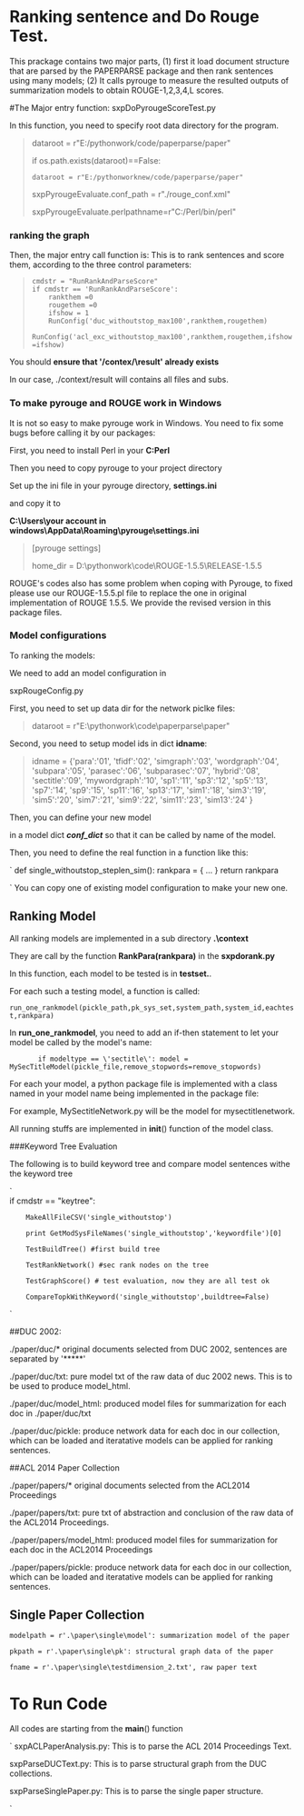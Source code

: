 # Ranking sentence and Do Rouge Test.

This prackage contains two major parts, (1) first it load document structure that are parsed by the PAPERPARSE package and then rank sentences using many models; (2) It calls pyrouge to measure the resulted outputs of summarization models to obtain ROUGE-1,2,3,4,L scores.

#The Major entry function:
sxpDoPyrougeScoreTest.py

In this function, you need to specify root data directory for the program.

> dataroot = r"E:/pythonwork/code/paperparse/paper"
> 
> if os.path.exists(dataroot)==False:
> 
>     dataroot = r"E:/pythonworknew/code/paperparse/paper"
> 
> sxpPyrougeEvaluate.conf_path = r"./rouge_conf.xml"
> 
> sxpPyrougeEvaluate.perlpathname=r"C:/Perl/bin/perl"
> 
> 

### ranking the graph

Then, the major entry call function is:
This is to rank sentences and score them, according to the three control parameters: 

>     cmdstr = "RunRankAndParseScore"
>     if cmdstr == 'RunRankAndParseScore':
>         rankthem =0
>         rougethem =0
>         ifshow = 1
>         RunConfig('duc_withoutstop_max100',rankthem,rougethem)
>         RunConfig('acl_exc_withoutstop_max100',rankthem,rougethem,ifshow =ifshow)
> 
> 

You should **ensure that '/contex/\result' already exists**

In our case, ./context/result will contains all files and subs.

### To make pyrouge and ROUGE work in Windows

It is not so easy to make pyrouge work in Windows. You need to fix some bugs before calling it by our packages:

First, you need to install Perl in your <b>C:Perl</b>

Then you need to copy pyrouge to your project directory

Set up the ini file in your pyrouge directory, <b>settings.ini</b>

and copy it to 

<b>C:\\Users\\your account in windows\\AppData\\Roaming\\pyrouge\\settings.ini</b>

>[pyrouge settings]
>
>home_dir = D:\\pythonwork\\code\\ROUGE-1.5.5\\RELEASE-1.5.5

ROUGE's codes also has some problem when coping with Pyrouge, to fixed please use our ROUGE-1.5.5.pl file to replace the one in original implementation of ROUGE 1.5.5. We provide the revised version in this package files.


###  Model configurations

To ranking the models:

We need to add an model configuration in 

sxpRougeConfig.py

First, you need to set up data dir for the network piclke files:

> dataroot = r"E:\\pythonwork\\code\\paperparse\\paper"
> 

Second, you need to setup model ids in dict <b>idname</b>:

> idname = {'para':'01',
>     'tfidf':'02',
>     'simgraph':'03',
>     'wordgraph':'04',
>     'subpara':'05',
>     'parasec':'06',
>     'subparasec':'07',
>     'hybrid':'08',
>     'sectitle':'09',
>     'mywordgraph':'10',
>     'sp1':'11',
>     'sp3':'12',
>     'sp5':'13',
>     'sp7':'14',
>     'sp9':'15',
>     'sp11':'16',
>     'sp13':'17',
>     'sim1':'18',
>     'sim3':'19',
>     'sim5':'20',
>     'sim7':'21',
>     'sim9':'22',
>     'sim11':'23',
>     'sim13':'24'
> }

Then, you can define your new model

in a model dict <i><b>conf_dict</b></i> so that it can be called by name of the model.

Then, you need to define the real function in a function like this:

`
def single_withoutstop_steplen_sim():
    rankpara = {
    ...
    }
    return rankpara

`
You can copy one of existing model configuration to make your new one.

## Ranking Model

All ranking models are implemented in a sub directory <b>.\\context</b>

They are call by the function <b>RankPara(rankpara)</b> in the <b>sxpdorank.py </b>

In this function, each model to be tested is in <b>testset.</b>.

For each such a testing model, a function is called:

`
run_one_rankmodel(pickle_path,pk_sys_set,system_path,system_id,eachtest,rankpara)
`

In <b>run_one_rankmodel</b>, you need to add an if-then statement to let your model be called by the model's name:

`        if modeltype == \'sectitle\':
            model = MySecTitleModel(pickle_file,remove_stopwords=remove_stopwords)
`

For each your model, a python package file is implemented with a class named in your model name being implemented in the package file:

For example, MySectitleNetwork.py will be the model for mysectitlenetwork. 

All running stuffs are implemented in __init__() function of the model class.


###Keyword Tree Evaluation

The following is to build keyword tree and compare model sentences withe the keyword tree

`    
    if cmdstr == "keytree":

        MakeAllFileCSV('single_withoutstop')

        print GetModSysFileNames('single_withoutstop','keywordfile')[0]

        TestBuildTree() #first build tree

        TestRankNetwork() #sec rank nodes on the tree

        TestGraphScore() # test evaluation, now they are all test ok

        CompareTopkWithKeyword('single_withoutstop',buildtree=False)
`


##DUC 2002:

./paper/duc/* original documents selected from DUC 2002, sentences are separated by '*****'

./paper/duc/txt: pure model txt of the raw data of duc 2002 news. This is to be used to produce model_html.

./paper/duc/model_html: produced model files for summarization for each doc in ./paper/duc/txt

./paper/duc/pickle: produce network data for each doc in our collection, which can be loaded and iteratative models can be applied for ranking sentences.

##ACL 2014 Paper Collection

./paper/papers/* original documents selected from the ACL2014 Proceedings

./paper/papers/txt: pure txt of abstraction and conclusion of the raw data of the ACL2014 Proceedings.

./paper/papers/model_html: produced model files for summarization for each doc in  the ACL2014 Proceedings

./paper/papers/pickle: produce network data for each doc in our collection, which can be loaded and iteratative models can be applied for ranking sentences.

## Single Paper Collection

    modelpath = r'.\paper\single\model': summarization model of the paper

    pkpath = r'.\paper\single\pk': structural graph data of the paper

    fname = r'.\paper\single\testdimension_2.txt', raw paper text


# To Run Code

All codes are starting from the __main__() function

`
sxpACLPaperAnalysis.py: This is to parse the ACL 2014 Proceedings Text.

sxpParseDUCText.py: This is to parse structural graph from the DUC collections.

sxpParseSinglePaper.py: This is to parse the single paper structure.

`



